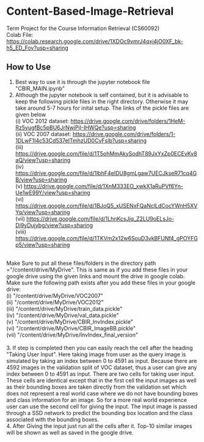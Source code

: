 # Content-Based-Image-Retrieval
Term Project for the Course Information Retrieval (CS60092)<br>
Colab File: https://colab.research.google.com/drive/1XDOc9vmrJ4qxj4jO0XF_bk-h5_ED_Fov?usp=sharing
## How to Use
1. Best way to use it is through the jupyter notebook file "CBIR_MAIN.ipynb"
2. Although the jupyter notebook is self contained, but it is advisable to keep the following pickle files in the right directory. Otherwise it may take around 5-7 hours for inital setup. The links of the pickle files are given below<br>
  (i) VOC 2012 dataset: https://drive.google.com/drive/folders/1HeM-Rz5yugfBc5pBU6JrNwjPjI-IHWQe?usp=sharing<br>
  (ii) VOC 2007 dataset: https://drive.google.com/drive/folders/1-1DLwF1I4c53Cd537eITmhzUD0CvFslb?usp=sharing<br>
  (iii) https://drive.google.com/file/d/1T5ohMmAkySodhT89JxYxZp0ECEvKv8aQ/view?usp=sharing<br>
  (iv) https://drive.google.com/file/d/1lbhF4eIDU8gmLgaw7UECJkseR71cq4GB/view?usp=sharing<br>
  (v) https://drive.google.com/file/d/1XnM333EO_xwkX1aRuPVf6Yn-Ue1wE99Y/view?usp=sharing<br>
  (vi) https://drive.google.com/file/d/1BJoQ5_xUSENxFQaNclLdCocYWnH5XVYq/view?usp=sharing<br>
  (vii) https://drive.google.com/file/d/1LhnKcsJjq_Z2LU9oELsJo-Dj9yDujybg/view?usp=sharing<br>
  (viii) https://drive.google.com/file/d/1TKVm2x12w6SouD3vkBFUNf4_gPOYFGp5/view?usp=sharing<br>
<br>
Make Sure to put all these files/folders in the directory path ="/content/drive/MyDrive". This is same as if you add these files in your google drive using the given links and mount the drive in google colab. <br>
Make sure the following path exists after you add these files in your google drive:<br>
  (i) "/content/drive/MyDrive/VOC2007"<br>
  (ii) "/content/drive/MyDrive/VOC2012"<br>
  (iii) "/content/drive/MyDrive/train_data.pickle"<br>
  (iv) "/content/drive/MyDrive/val_data.pickle"<br>
  (v) "/content/drive/MyDrive/CBIR_InvIndex.pickle"<br>
  (vi) "/content/drive/MyDrive/CBIR_ImageBB.pickle"<br>
  (vii) "/content/drive/MyDrive/InvIndex_final_version"<br>
  <br>
3. If step is completed then you can easily reach the cell after the heading "Taking User Input". Here taking image from user as the query image is simulated by taking an index between 0 to 4591 as input. Because there are 4592 images in the validation split of VOC dataset, thus a user can give any index between 0 to 4591 as input.
There are two cells for taking user input. These cells are identical except that in the first cell the input images as well as their bounding boxes are taken directly from the validation set which does not represent a real world case where we do not have bounding boxes and class information for an image. So for a more real world experience user can use the second cell for giving the input. The input image is passed through a SSD network to predict the bounding box location and the class associated with the bounding boxes.<br>
4. After Giving the input just run all the cells after it. Top-10 similar images will be shown as well as saved in the google drive.

